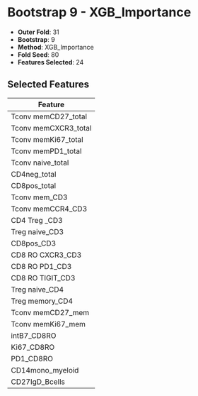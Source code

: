 # Bootstrap 9 - XGB_Importance

- **Outer Fold**: 31
- **Bootstrap**: 9
- **Method**: XGB_Importance
- **Fold Seed**: 80
- **Features Selected**: 24

## Selected Features

| Feature |
|---------|
| Tconv memCD27_total |
| Tconv memCXCR3_total |
| Tconv memKi67_total |
| Tconv memPD1_total |
| Tconv naive_total |
| CD4neg_total |
| CD8pos_total |
| Tconv mem_CD3 |
| Tconv memCCR4_CD3 |
| CD4 Treg _CD3 |
| Treg naive_CD3 |
| CD8pos_CD3 |
| CD8 RO CXCR3_CD3 |
| CD8 RO PD1_CD3 |
| CD8 RO TIGIT_CD3 |
| Treg naive_CD4 |
| Treg memory_CD4 |
| Tconv memCD27_mem |
| Tconv memKi67_mem |
| intB7_CD8RO |
| Ki67_CD8RO |
| PD1_CD8RO |
| CD14mono_myeloid |
| CD27IgD_Bcells |
